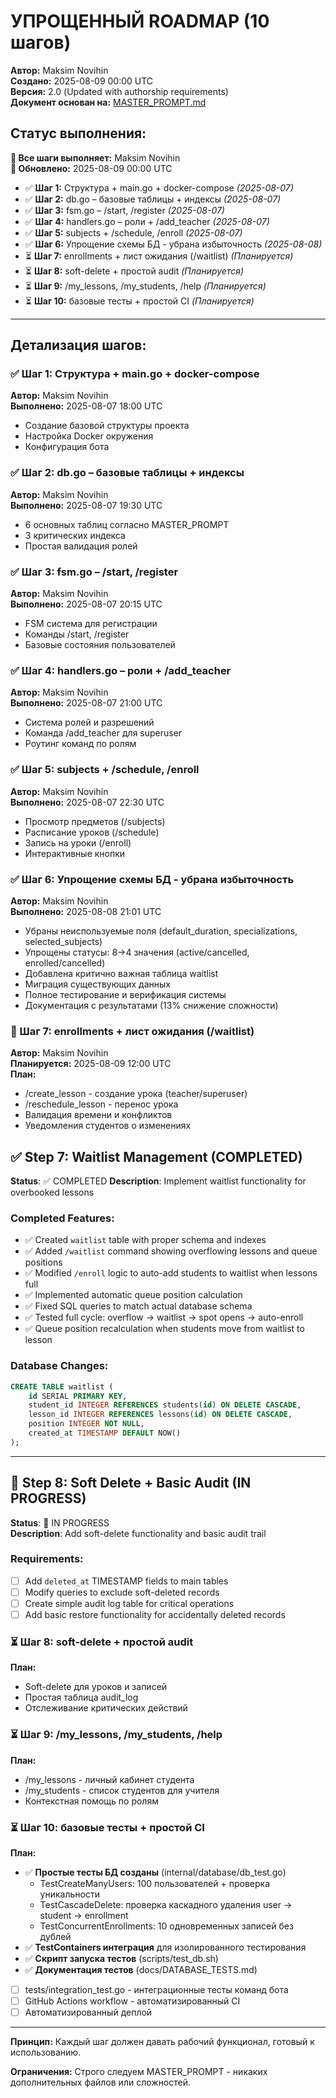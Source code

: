 # УПРОЩЕННЫЙ ROADMAP (10 шагов)

**Автор:** Maksim Novihin  
**Создано:** 2025-08-09 00:00 UTC  
**Версия:** 2.0 (Updated with authorship requirements)  
**Документ основан на:** [MASTER_PROMPT.md](./MASTER_PROMPT.md)

## Статус выполнения:
**👤 Все шаги выполняет:** Maksim Novihin  
**📅 Обновлено:** 2025-08-09 00:00 UTC

- ✅ **Шаг 1:** Структура + main.go + docker-compose *(2025-08-07)*
- ✅ **Шаг 2:** db.go – базовые таблицы + индексы *(2025-08-07)*
- ✅ **Шаг 3:** fsm.go – /start, /register *(2025-08-07)*
- ✅ **Шаг 4:** handlers.go – роли + /add_teacher *(2025-08-07)*
- ✅ **Шаг 5:** subjects + /schedule, /enroll *(2025-08-07)*
- ✅ **Шаг 6:** Упрощение схемы БД - убрана избыточность *(2025-08-08)*
- ⏳ **Шаг 7:** enrollments + лист ожидания (/waitlist) *(Планируется)*
- ⏳ **Шаг 8:** soft-delete + простой audit *(Планируется)*
- ⏳ **Шаг 9:** /my_lessons, /my_students, /help *(Планируется)*
- ⏳ **Шаг 10:** базовые тесты + простой CI *(Планируется)*

---

## Детализация шагов:

### ✅ Шаг 1: Структура + main.go + docker-compose
**Автор:** Maksim Novihin  
**Выполнено:** 2025-08-07 18:00 UTC  
- Создание базовой структуры проекта
- Настройка Docker окружения
- Конфигурация бота

### ✅ Шаг 2: db.go – базовые таблицы + индексы
**Автор:** Maksim Novihin  
**Выполнено:** 2025-08-07 19:30 UTC  
- 6 основных таблиц согласно MASTER_PROMPT
- 3 критических индекса
- Простая валидация ролей

### ✅ Шаг 3: fsm.go – /start, /register
**Автор:** Maksim Novihin  
**Выполнено:** 2025-08-07 20:15 UTC  
- FSM система для регистрации
- Команды /start, /register
- Базовые состояния пользователей

### ✅ Шаг 4: handlers.go – роли + /add_teacher
**Автор:** Maksim Novihin  
**Выполнено:** 2025-08-07 21:00 UTC  
- Система ролей и разрешений
- Команда /add_teacher для superuser
- Роутинг команд по ролям

### ✅ Шаг 5: subjects + /schedule, /enroll
**Автор:** Maksim Novihin  
**Выполнено:** 2025-08-07 22:30 UTC  
- Просмотр предметов (/subjects)
- Расписание уроков (/schedule) 
- Запись на уроки (/enroll)
- Интерактивные кнопки

### ✅ Шаг 6: Упрощение схемы БД - убрана избыточность
**Автор:** Maksim Novihin  
**Выполнено:** 2025-08-08 21:01 UTC  
- Убраны неиспользуемые поля (default_duration, specializations, selected_subjects)
- Упрощены статусы: 8→4 значения (active/cancelled, enrolled/cancelled)  
- Добавлена критично важная таблица waitlist
- Миграция существующих данных
- Полное тестирование и верификация системы
- Документация с результатами (13% снижение сложности)

### 🚧 Шаг 7: enrollments + лист ожидания (/waitlist)
**Автор:** Maksim Novihin  
**Планируется:** 2025-08-09 12:00 UTC  
**План:**
- /create_lesson - создание урока (teacher/superuser)
- /reschedule_lesson - перенос урока 
- Валидация времени и конфликтов
- Уведомления студентов о изменениях

## ✅ Step 7: Waitlist Management (COMPLETED)
**Status**: ✅ COMPLETED
**Description**: Implement waitlist functionality for overbooked lessons

### Completed Features:
- ✅ Created `waitlist` table with proper schema and indexes
- ✅ Added `/waitlist` command showing overflowing lessons and queue positions  
- ✅ Modified `/enroll` logic to auto-add students to waitlist when lessons full
- ✅ Implemented automatic queue position calculation
- ✅ Fixed SQL queries to match actual database schema
- ✅ Tested full cycle: overflow → waitlist → spot opens → auto-enroll
- ✅ Queue position recalculation when students move from waitlist to lesson

### Database Changes:
```sql
CREATE TABLE waitlist (
    id SERIAL PRIMARY KEY,
    student_id INTEGER REFERENCES students(id) ON DELETE CASCADE,
    lesson_id INTEGER REFERENCES lessons(id) ON DELETE CASCADE, 
    position INTEGER NOT NULL,
    created_at TIMESTAMP DEFAULT NOW()
);
```

---

## 🔄 Step 8: Soft Delete + Basic Audit (IN PROGRESS)
**Status**: 🔄 IN PROGRESS  
**Description**: Add soft-delete functionality and basic audit trail

### Requirements:
- [ ] Add `deleted_at` TIMESTAMP fields to main tables
- [ ] Modify queries to exclude soft-deleted records
- [ ] Create simple audit log table for critical operations
- [ ] Add basic restore functionality for accidentally deleted records

### ⏳ Шаг 8: soft-delete + простой audit
**План:**
- Soft-delete для уроков и записей
- Простая таблица audit_log
- Отслеживание критических действий

### ⏳ Шаг 9: /my_lessons, /my_students, /help
**План:**
- /my_lessons - личный кабинет студента
- /my_students - список студентов для учителя
- Контекстная помощь по ролям

### ⏳ Шаг 10: базовые тесты + простой CI
**План:**
- ✅ **Простые тесты БД созданы** (internal/database/db_test.go)
  - TestCreateManyUsers: 100 пользователей + проверка уникальности
  - TestCascadeDelete: проверка каскадного удаления user → student → enrollment  
  - TestConcurrentEnrollments: 10 одновременных записей без дублей
- ✅ **TestContainers интеграция** для изолированного тестирования
- ✅ **Скрипт запуска тестов** (scripts/test_db.sh)
- ✅ **Документация тестов** (docs/DATABASE_TESTS.md)
- [ ] tests/integration_test.go - интеграционные тесты команд бота
- [ ] GitHub Actions workflow - автоматизированный CI
- [ ] Автоматизированный деплой

---

**Принцип:** Каждый шаг должен давать рабочий функционал, готовый к использованию.

**Ограничения:** Строго следуем MASTER_PROMPT - никаких дополнительных файлов или сложностей.

